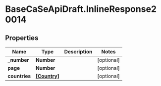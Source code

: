 # BaseCaSeApiDraft.InlineResponse20014

## Properties
Name | Type | Description | Notes
------------ | ------------- | ------------- | -------------
**_number** | **Number** |  | [optional] 
**page** | **Number** |  | [optional] 
**countries** | [**[Country]**](Country.md) |  | [optional] 
